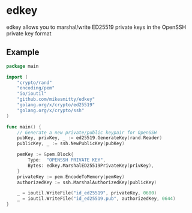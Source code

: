 # edkey
edkey allows you to marshal/write ED25519 private keys in the OpenSSH private key format

## Example
```go
package main

import (
	"crypto/rand"
	"encoding/pem"
	"io/ioutil"
	"github.com/mikesmitty/edkey"
	"golang.org/x/crypto/ed25519"
	"golang.org/x/crypto/ssh"
)

func main() {
	// Generate a new private/public keypair for OpenSSH
	pubKey, privKey, _ := ed25519.GenerateKey(rand.Reader)
	publicKey, _ := ssh.NewPublicKey(pubKey)

	pemKey := &pem.Block{
		Type:  "OPENSSH PRIVATE KEY",
		Bytes: edkey.MarshalED25519PrivateKey(privKey),
	}
	privateKey := pem.EncodeToMemory(pemKey)
	authorizedKey := ssh.MarshalAuthorizedKey(publicKey)

	_ = ioutil.WriteFile("id_ed25519", privateKey, 0600)
	_ = ioutil.WriteFile("id_ed25519.pub", authorizedKey, 0644)
}
```
